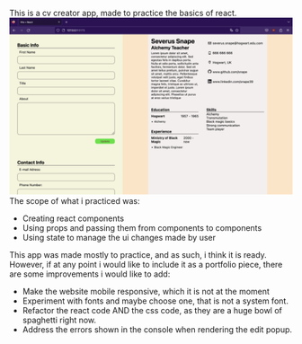 This is a cv creator app, made to practice the basics of react. 
![App screenshot](src/assets/app-screenshot.png)
The scope of what i practiced was:
- Creating react components
- Using props and passing them from components to components
- Using state to manage the ui changes made by user

This app was made mostly to practice, and as such, i think it is ready. However, if at any point i would like to include it as a portfolio piece, there are some improvements i would like to add: 
- Make the website mobile responsive, which it is not at the moment
- Experiment with fonts and maybe choose one, that is not a system font. 
- Refactor the react code AND the css code, as they are a huge bowl of spaghetti right now. 
- Address the errors shown in the console when rendering the edit popup.

